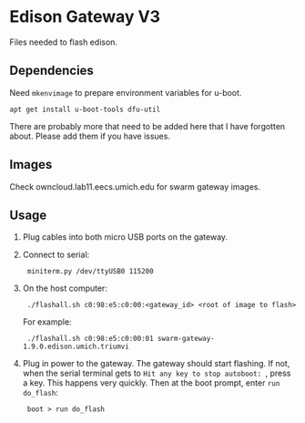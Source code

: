 Edison Gateway V3
=================

Files needed to flash edison.

Dependencies
------------

Need `mkenvimage` to prepare environment variables for u-boot.

    apt get install u-boot-tools dfu-util

There are probably more that need to be added here that I have forgotten about.
Please add them if you have issues.


Images
------

Check owncloud.lab11.eecs.umich.edu for swarm gateway images.


Usage
-----

1. Plug cables into both micro USB ports on the gateway.

2. Connect to serial:

        miniterm.py /dev/ttyUSB0 115200

5. On the host computer:

        ./flashall.sh c0:98:e5:c0:00:<gateway_id> <root of image to flash>

    For example:

        ./flashall.sh c0:98:e5:c0:00:01 swarm-gateway-1.9.0.edison.umich.triumvi

3. Plug in power to the gateway. The gateway should start flashing. If not,
when the serial terminal gets to
`Hit any key to stop autoboot: `, press a key. This happens very quickly.
Then at the boot prompt, enter `run do_flash`:

        boot > run do_flash
